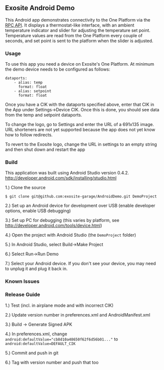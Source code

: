 ## Exosite Android Demo

This Android app demonstrates connectivity to the One Platform via the [RPC API](https://github.com/exosite/api/tree/master/rpc). It displays a thermostat-like interface, with an ambient temperature indicator and slider for adjusting the temperature set point. Temperature values are read from the One Platform every couple of seconds, and set point is sent to the platform when the slider is adjusted.

### Usage

To use this app you need a device on Exosite's One Platform. At minimum the demo device needs to be configured as follows:

```
dataports:
    - alias: temp
      format: float
    - alias: setpoint
      format: float
```

Once you have a CIK with the dataports specified above, enter that CIK in the App under Settings->Device CIK. Once this is done, you should see data from the temp and setpoint dataports. 

To change the logo, go to Settings and enter the URL of a 691x135 image. URL shorteners are not yet supported because the app does not yet know how to follow redirects. 

To revert to the Exosite logo, change the URL in settings to an empty string and then shut down and restart the app

### Build 

This application was built using Android Studio version 0.4.2.
http://developer.android.com/sdk/installing/studio.html

1.) Clone the source

```
$ git clone git@github.com:exosite-garage/AndroidDemo.git DemoProject
```

2.) Set up an Android device for development over USB (enable developer options, enable USB debugging)

3.) Set up PC for debugging (this varies by platform, see http://developer.android.com/tools/device.html)

4.) Open the project with Android Studio (the `DemoProject` folder)

5.) In Android Studio, select Build->Make Project

6.) Select Run->Run Demo

7.) Select your Android device. If you don't see your device, you may need to unplug it and plug it back in.

### Known Issues


### Release Guide

1.) Test (incl. in airplane mode and with incorrect CIK)

2.) Update version number in preferences.xml and AndroidManifest.xml

3.) Build -> Generate Signed APK 

4.) In preferences.xml, change `android:defaultValue="cb8d10a48650f62f6d56b01..."` to `android:defaultValue=DEFAULT_CIK`

5.) Commit and push in git

6.) Tag with version number and push that too

